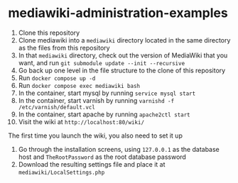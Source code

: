 # mediawiki-administration-examples

1. Clone this repository
2. Clone mediawiki into a `mediawiki` directory located in the same directory
as the files from this repository
3. In that `mediawiki` directory, check out the version of MediaWiki that you
want, and run `git submodule update --init --recursive`
4. Go back up one level in the file structure to the clone of this repository
5. Run `docker compose up -d`
6. Run `docker compose exec mediawiki bash`
7. In the container, start mysql by running `service mysql start`
8. In the container, start varnish by running `varnishd -f /etc/varnish/default.vcl`
9. In the container, start apache by running `apache2ctl start`
10. Visit the wiki at `http://localhost:80/wiki/`

The first time you launch the wiki, you also need to set it up
1. Go through the installation screens, using `127.0.0.1` as the database host
and `TheRootPassword` as the root database password
2. Download the resulting settings file and place it at
`mediawiki/LocalSettings.php`
